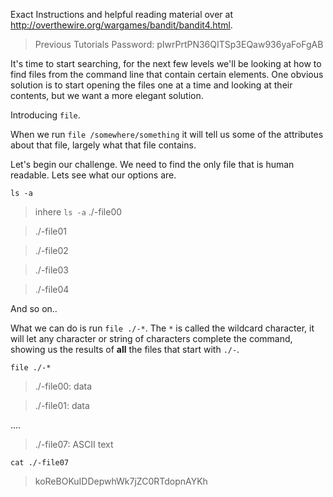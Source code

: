 Exact Instructions and helpful reading material over at http://overthewire.org/wargames/bandit/bandit4.html.

>Previous Tutorials Password: pIwrPrtPN36QITSp3EQaw936yaFoFgAB

It's time to start searching, for the next few levels we'll be looking at how to find files from the command line that contain certain elements. One obvious solution is to start opening the files one at a time and looking at their contents, but we want a more elegant solution.

Introducing `file`.

When we run `file /somewhere/something` it will tell us some of the attributes about that file, largely what that file contains. 

Let's begin our challenge. We need to find the only file that is human readable. Lets see what our options are.

`ls -a`
>inhere
`ls -a`
>./-file00

>./-file01

>./-file02

>./-file03

>./-file04

And so on..

What we can do is run `file ./-*`. The `*` is called the wildcard character, it will let any character or string of characters complete the command, showing us the results of **all** the files that start with `./-`.

`file ./-*`
>./-file00: data

>./-file01: data

....
>./-file07: ASCII text

`cat ./-file07`
>koReBOKuIDDepwhWk7jZC0RTdopnAYKh
